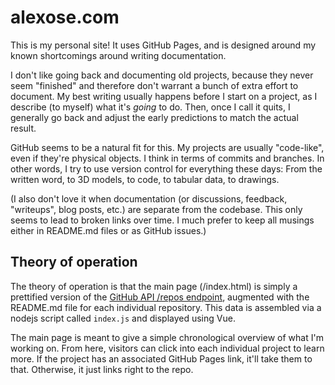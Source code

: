 # alexose.com

This is my personal site! It uses GitHub Pages, and is designed around my known shortcomings around writing
documentation.

I don't like going back and documenting old projects, because they never seem "finished" and therefore don't warrant a
bunch of extra effort to document. My best writing usually happens before I start on a project, as I describe (to
myself) what it's _going_ to do. Then, once I call it quits, I generally go back and adjust the early predictions to
match the actual result.

GitHub seems to be a natural fit for this. My projects are usually "code-like", even if they're physical objects. I
think in terms of commits and branches. In other words, I try to use version control for everything these days: From the
written word, to 3D models, to code, to tabular data, to drawings.

(I also don't love it when documentation (or discussions, feedback, "writeups", blog posts, etc.) are separate from the
codebase. This only seems to lead to broken links over time. I much prefer to keep all musings either in README.md files
or as GitHub issues.)

## Theory of operation

The theory of operation is that the main page (/index.html) is simply a prettified version of the
[GitHub API /repos endpoint](https://api.github.com/users/alexose/repos?per_page=100), augmented with the README.md file
for each individual repository. This data is assembled via a nodejs script called `index.js` and displayed using Vue.

The main page is meant to give a simple chronological overview of what I'm working on. From here, visitors can click
into each individual project to learn more. If the project has an associated GitHub Pages link, it'll take them to that.
Otherwise, it just links right to the repo.
